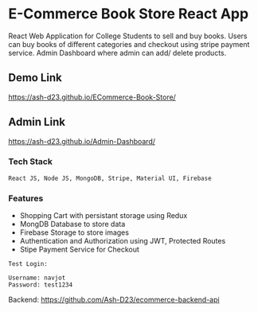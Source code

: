 # E-Commerce Book Store React App

React Web Application for College Students to sell and buy books. Users can buy books of different categories and checkout using stripe payment service. Admin Dashboard where admin can add/ delete products.

## Demo Link

https://ash-d23.github.io/ECommerce-Book-Store/

## Admin Link

https://ash-d23.github.io/Admin-Dashboard/

### Tech Stack

```
React JS, Node JS, MongoDB, Stripe, Material UI, Firebase
```

### Features

* Shopping Cart with persistant storage using Redux
* MongDB Database to store data
* Firebase Storage to store images
* Authentication and Authorization using JWT, Protected Routes
* Stipe Payment Service for Checkout

```
Test Login:

Username: navjot
Password: test1234

```

Backend: https://github.com/Ash-D23/ecommerce-backend-api
